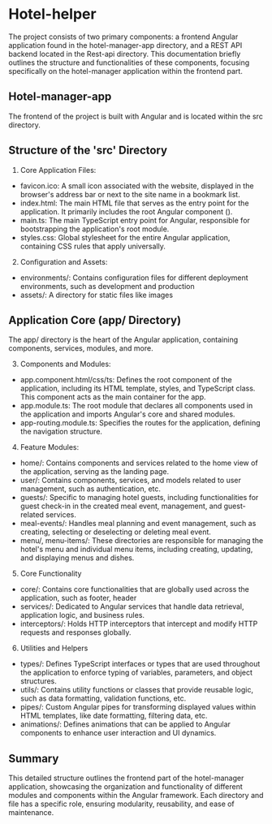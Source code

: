 # Hotel-helper

The project consists of two primary components: a frontend Angular application found in the hotel-manager-app directory, and a REST API backend located in the Rest-api directory. This documentation briefly outlines the structure and functionalities of these components, focusing specifically on the hotel-manager application within the frontend part.

## Hotel-manager-app 

The frontend of the project is built with Angular and is located within the src directory.

## Structure of the 'src' Directory

1. Core Application Files:

* favicon.ico: A small icon associated with the website, displayed in the browser's address bar or next to the site name in a bookmark list.
* index.html: The main HTML file that serves as the entry point for the application. It primarily includes the root Angular component (<app-root></app-root>).
* main.ts: The main TypeScript entry point for Angular, responsible for bootstrapping the application's root module.
* styles.css: Global stylesheet for the entire Angular application, containing CSS rules that apply universally.

2. Configuration and Assets:

* environments/: Contains configuration files for different deployment environments, such as development and production
* assets/: A directory for static files like images

## Application Core (app/ Directory)

The app/ directory is the heart of the Angular application, containing components, services, modules, and more.

3. Components and Modules: 

* app.component.html/css/ts: Defines the root component of the application, including its HTML template, styles, and TypeScript class. This component acts as the main container for the app.
* app.module.ts: The root module that declares all components used in the application and imports Angular's core and shared modules.
* app-routing.module.ts: Specifies the routes for the application, defining the navigation structure.

4. Feature Modules: 

* home/: Contains components and services related to the home view of the application, serving as the landing page.
* user/: Contains components, services, and models related to user management, such as authentication, etc.
* guests/: Specific to managing hotel guests, including functionalities for guest check-in in the created meal event, management, and guest-related services.
* meal-events/: Handles meal planning and event management, such as creating, selecting or deselecting or deleting meal event.
* menu/, menu-items/: These directories are responsible for managing the hotel's menu and individual menu items, including creating, updating, and displaying menus and dishes.

5. Core Functionality

* core/: Contains core functionalities that are globally used across the application, such as footer, header
* services/: Dedicated to Angular services that handle data retrieval, application logic, and business rules.
* interceptors/: Holds HTTP interceptors that intercept and modify HTTP requests and responses globally.

6. Utilities and Helpers

* types/: Defines TypeScript interfaces or types that are used throughout the application to enforce typing of  variables, parameters, and object structures.
* utils/: Contains utility functions or classes that provide reusable logic, such as data formatting, validation functions, etc.
* pipes/: Custom Angular pipes for transforming displayed values within HTML templates, like date formatting, filtering data, etc.
* animations/: Defines animations that can be applied to Angular components to enhance user interaction and UI dynamics.

## Summary
This detailed structure outlines the frontend part of the hotel-manager application, showcasing the organization and functionality of different modules and components within the Angular framework. Each directory and file has a specific role, ensuring modularity, reusability, and ease of maintenance.

